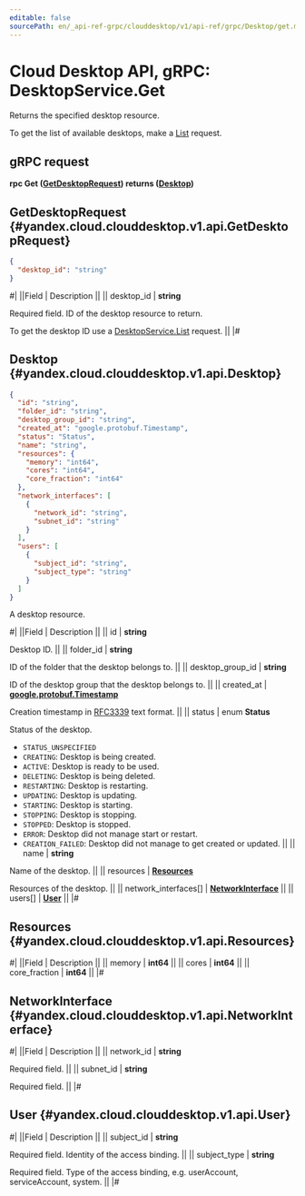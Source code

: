 ```yaml
---
editable: false
sourcePath: en/_api-ref-grpc/clouddesktop/v1/api-ref/grpc/Desktop/get.md
---
```


# Cloud Desktop API, gRPC: DesktopService.Get

Returns the specified desktop resource.

To get the list of available desktops, make a [List](/docs/cloud-desktop/api-ref/grpc/Desktop/list#List) request.

## gRPC request

**rpc Get ([GetDesktopRequest](#yandex.cloud.clouddesktop.v1.api.GetDesktopRequest)) returns ([Desktop](#yandex.cloud.clouddesktop.v1.api.Desktop))**

## GetDesktopRequest {#yandex.cloud.clouddesktop.v1.api.GetDesktopRequest}

```json
{
  "desktop_id": "string"
}
```

#|
||Field | Description ||
|| desktop_id | **string**

Required field. ID of the desktop resource to return.

To get the desktop ID use a [DesktopService.List](/docs/cloud-desktop/api-ref/grpc/Desktop/list#List) request. ||
|#

## Desktop {#yandex.cloud.clouddesktop.v1.api.Desktop}

```json
{
  "id": "string",
  "folder_id": "string",
  "desktop_group_id": "string",
  "created_at": "google.protobuf.Timestamp",
  "status": "Status",
  "name": "string",
  "resources": {
    "memory": "int64",
    "cores": "int64",
    "core_fraction": "int64"
  },
  "network_interfaces": [
    {
      "network_id": "string",
      "subnet_id": "string"
    }
  ],
  "users": [
    {
      "subject_id": "string",
      "subject_type": "string"
    }
  ]
}
```

A desktop resource.

#|
||Field | Description ||
|| id | **string**

Desktop ID. ||
|| folder_id | **string**

ID of the folder that the desktop belongs to. ||
|| desktop_group_id | **string**

ID of the desktop group that the desktop belongs to. ||
|| created_at | **[google.protobuf.Timestamp](https://developers.google.com/protocol-buffers/docs/reference/google.protobuf#timestamp)**

Creation timestamp in [RFC3339](https://www.ietf.org/rfc/rfc3339.txt) text format. ||
|| status | enum **Status**

Status of the desktop.

- `STATUS_UNSPECIFIED`
- `CREATING`: Desktop is being created.
- `ACTIVE`: Desktop is ready to be used.
- `DELETING`: Desktop is being deleted.
- `RESTARTING`: Desktop is restarting.
- `UPDATING`: Desktop is updating.
- `STARTING`: Desktop is starting.
- `STOPPING`: Desktop is stopping.
- `STOPPED`: Desktop is stopped.
- `ERROR`: Desktop did not manage start or restart.
- `CREATION_FAILED`: Desktop did not manage to get created or updated. ||
|| name | **string**

Name of the desktop. ||
|| resources | **[Resources](#yandex.cloud.clouddesktop.v1.api.Resources)**

Resources of the desktop. ||
|| network_interfaces[] | **[NetworkInterface](#yandex.cloud.clouddesktop.v1.api.NetworkInterface)** ||
|| users[] | **[User](#yandex.cloud.clouddesktop.v1.api.User)** ||
|#

## Resources {#yandex.cloud.clouddesktop.v1.api.Resources}

#|
||Field | Description ||
|| memory | **int64** ||
|| cores | **int64** ||
|| core_fraction | **int64** ||
|#

## NetworkInterface {#yandex.cloud.clouddesktop.v1.api.NetworkInterface}

#|
||Field | Description ||
|| network_id | **string**

Required field.  ||
|| subnet_id | **string**

Required field.  ||
|#

## User {#yandex.cloud.clouddesktop.v1.api.User}

#|
||Field | Description ||
|| subject_id | **string**

Required field. Identity of the access binding. ||
|| subject_type | **string**

Required field. Type of the access binding, e.g. userAccount, serviceAccount, system. ||
|#
